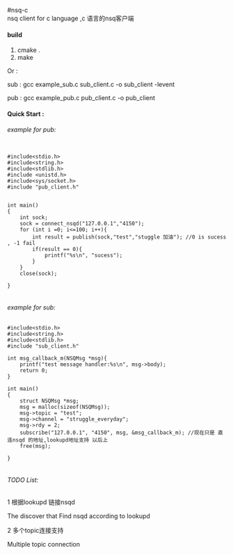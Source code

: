 #nsq-c  
nsq client for c language  ,c 语言的nsq客户端

#### build
1. cmake .
2. make 

Or :


sub : gcc  example_sub.c sub_client.c -o  sub_client -levent

pub : gcc  example_pub.c pub_client.c -o pub_client


#### Quick Start :

###### example for pub:

```

#include<stdio.h>
#include<string.h>
#include<stdlib.h>
#include <unistd.h>
#include<sys/socket.h>
#include "pub_client.h"


int main()
{
    int sock;
    sock = connect_nsqd("127.0.0.1","4150");
    for (int i =0; i<=100; i++){
        int result = publish(sock,"test","stuggle 加油"); //0 is sucess , -1 fail
        if(result == 0){
            printf("%s\n", "sucess");
        }
    }
	close(sock);

}


```


###### example for sub: 
```
#include<stdio.h>
#include<string.h>
#include<stdlib.h>
#include "sub_client.h"

int msg_callback_m(NSQMsg *msg){
    printf("test message handler:%s\n", msg->body);
    return 0;
}

int main()
{
    struct NSQMsg *msg;
    msg = malloc(sizeof(NSQMsg));
    msg->topic = "test";
    msg->channel = "struggle_everyday";
    msg->rdy = 2;
    subscribe("127.0.0.1", "4150", msg, &msg_callback_m); //现在只是 直连nsqd 的地址,lookupd地址支持 以后上
    free(msg);

}


```
###### TODO List:

1 根据lookupd 链接nsqd

The discover that Find nsqd according to lookupd 

2 多个topic连接支持

Multiple topic connection



